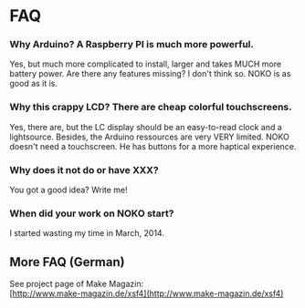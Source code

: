 # FAQ

### Why Arduino? A Raspberry PI is much more powerful.
Yes, but much more complicated to install, larger and takes MUCH more battery power. Are there any features missing? I don't think so. NOKO is as good as it is.

### Why this crappy LCD? There are cheap colorful touchscreens.
Yes, there are, but the LC display should be an easy-to-read clock and a lightsource. Besides, the Arduino ressources are very VERY limited. NOKO doesn't need a touchscreen. He has buttons for a more haptical experience.

### Why does it not do or have XXX?
You got a good idea? Write me!

### When did your work on NOKO start?
I started wasting my time in March, 2014.  


## More FAQ (German)
See project page of Make Magazin:  
[http://www.make-magazin.de/xsf4](http://www.make-magazin.de/xsf4)  

